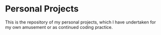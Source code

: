 # Personal Projects
This is the repository of my personal projects, which I have undertaken for my own amusement or as continued coding practice.
